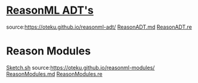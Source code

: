 # [ReasonML ADT's](https://oteku.github.io/reasonml-adt/)
source:https://oteku.github.io/reasonml-adt/
 [ReasonADT.md](./ReasonADT.md)
 [ReasonADT.re](./src/ReasonADT.re)


# Reason Modules

[Sketch.sh](https://sketch.sh/s/mm0ZdcgeLAAXPwe6GUa719/)
source:https://oteku.github.io/reasonml-modules/
[ReasonModules.md](./ReasonModules.md)
[ReasonModules.re](./src/ReasonModules.re)
